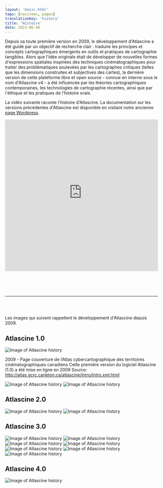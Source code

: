 ```yaml
---
layout: 'basic.html'
tags: [navitems, pages]
translationKey: 'history'
title: 'Histoire'
date: 2023-06-30
---
```


Depuis sa toute première version en 2009, le développement d'Atlascine a été guidé par un objectif de recherche clair : traduire les principes et concepts cartographiques émergents en outils et pratiques de cartographie tangibles. Alors que l'idée originale était de développer de nouvelles formes d'expressions spatiales inspirées des techniques cinématographiques pour traiter des problématiques soulevées par les cartographes critiques (telles que les dimensions construites et subjectives des cartes), la dernière version de cette plateforme libre et open source - connue en interne sous le nom d'Atlascine v4 - a été influencée par les théories cartographiques contemporaines, les technologies de cartographie récentes, ainsi que par l'éthique et les pratiques de l'histoire orale.

La vidéo suivante raconte l'histoire d'Atlascine. La documentation sur les versions précédentes d'Atlascine est disponible en visitant notre ancienne [page Wordpress](https://atlascineproject.wordpress.com/).

<div style="height:500px">
<iframe src="https://liveconcordia.sharepoint.com/teams/COHDSALLLABWEEKLYMEETING/_layouts/15/embed.aspx?UniqueId=12dee274-fcb4-44e1-9523-eddf511d60a7&embed=%7B%22ust%22%3Atrue%2C%22hv%22%3A%22CopyEmbedCode%22%7D&referrer=StreamWebApp&referrerScenario=EmbedDialog.Create" width="100%" height="100%" frameborder="0" scrolling="no" allowfullscreen title="Life_Story_of_Atlascine.mp4"></iframe>
</div>

<br>
<br>
<br>
<br>

---

<br>
<br>

Les images qui suivent rappellent le développement d'Atlascine depuis 2009.

## Atlascine 1.0

<img src="/imgs/history2.png" alt="Image of Atlascine history" />

2009 - Page couverture de l’Atlas cybercartographique des territoires cinématographiques canadiens 
Cette première version du logiciel Atlascine (1.0) a été mise en ligne en 2009 
Source: http://atlas.gcrc.carleton.ca/atlascine/Intro/Intro.xml.html


<img src="/imgs/history3.png" alt="Image of Atlascine history" />
<img src="/imgs/history4.png" alt="Image of Atlascine history" />

## Atlascine 2.0

<img src="/imgs/history5.png" alt="Image of Atlascine history" />
<img src="/imgs/history6.png" alt="Image of Atlascine history" />

## Atlascine 3.0

<img src="/imgs/history7.png" alt="Image of Atlascine history" />
<img src="/imgs/history8.png" alt="Image of Atlascine history" />
<img src="/imgs/history9.png" alt="Image of Atlascine history" />
<img src="/imgs/history10.png" alt="Image of Atlascine history" />
<img src="/imgs/history11.png" alt="Image of Atlascine history" />
<img src="/imgs/history12.png" alt="Image of Atlascine history" />
<img src="/imgs/history13.png" alt="Image of Atlascine history" />

## Atlascine 4.0

<img src="/imgs/history14.jpg" alt="Image of Atlascine history" />